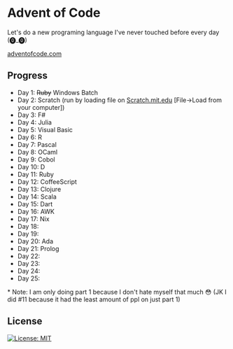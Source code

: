 # Advent of Code

Let's do a new programing language I've never touched before every day (⓿_⓿)

[adventofcode.com](https://adventofcode.com/)

## Progress

* Day 1: ~~Ruby~~ Windows Batch
* Day 2: Scratch (run by loading file on [Scratch.mit.edu](https://scratch.mit.edu/projects/editor/?tutorial=getStarted) [File->Load from your computer])
* Day 3: F#
* Day 4: Julia
* Day 5: Visual Basic
* Day 6: R
* Day 7: Pascal
* Day 8: OCaml
* Day 9: Cobol
* Day 10: D
* Day 11: Ruby
* Day 12: CoffeeScript
* Day 13: Clojure
* Day 14: Scala
* Day 15: Dart
* Day 16: AWK
* Day 17: Nix
* Day 18: 
* Day 19: 
* Day 20: Ada
* Day 21: Prolog
* Day 22: 
* Day 23: 
* Day 24: 
* Day 25: 

\* Note: I am only doing part 1 because I don't hate myself that much 😳 (JK I did #11 because it had the least amount of ppl on just part 1)

## License

[![License: MIT](https://img.shields.io/badge/License-MIT-blue.svg)](https://opensource.org/licenses/MIT) 

